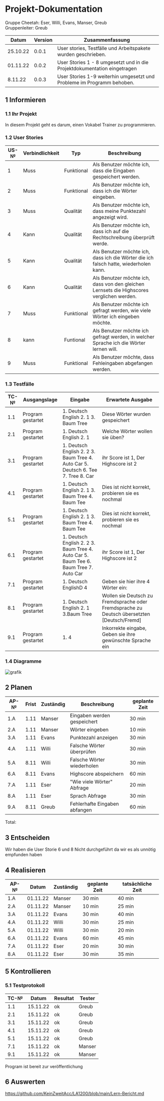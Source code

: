 # Projekt-Dokumentation


Gruppe Cheetah: Eser, Willi, Evans, Manser, Greub  
Gruppenleiter: Greub

| Datum | Version | Zusammenfassung                                              |
| ----- | ------- | ------------------------------------------------------------ |
|25.10.22 | 0.0.1   | User stories, Testfälle und Arbeitspakete wurden geschrieben.|
| 01.11.22| 0.0.2    |  User Stories 1 - 8 umgesetzt und in die Projektdokumentation eingetragen       |
|8.11.22| 0.0.3| User Stories 1-9 weiterhin umgesetzt und Probleme im Programm behoben.| 

## 1 Informieren

### 1.1 Ihr Projekt

In diesem Projekt geht es darum, einen Vokabel Trainer zu programmieren.

### 1.2 User Stories

| US-№ | Verbindlichkeit | Typ  | Beschreibung                       |
| ---- | --------------- | ---- | ---------------------------------- |
| 1    | Muss            |Funktional| Als Benutzer möchte ich, dass die Eingaben gespeichert werden.|
| 2    | Muss            |Funktional| Als Benutzer möchte ich, dass ich die Wörter eingeben.        |
| 3    | Muss            |Qualität  | Als Benutzer möchte ich, dass meine Punktezahl angezeigt wird.|
| 4    | Kann            |Qualität | Als Benutzer möchte ich, dass ich auf die Rechtschreibung überprüft werde.|
| 5    | Kann            |Qualität | Als Benutzer möchte ich, dass ich die Wörter die ich falsch hatte, wiederholen kann.|
| 6    | Kann            |Qualität | Als Benutzer möchte ich, dass von den gleichen Lernsets die Highscores verglichen werden.|
| 7    | Muss            |Funktional| Als Benutzer möchte ich gefragt werden, wie viele Wörter ich eingeben möchte.|
| 8    | kann            |Funtional | Als Benutzer möchte ich gefragt werden, in welcher Sprache ich die Wörter lernen will.|
| 9    | Muss            | Funktional| Als Benutzer möchte, dass Fehleingaben abgefangen werden.|



### 1.3 Testfälle

| TC-№ | Ausgangslage | Eingabe | Erwartete Ausgabe |
| ---- | ------------ | ------- | ----------------- |
| 1.1  | Program gestartet | 1. Deutsch English 2. 1 3. Baum Tree         | Diese Wörter wurden gespeichert |
| 2.1  | Program gestartet | 1. Deutsch English 2. 1        | Welche Wörter wollen sie üben?                |
| 3.1  | Program gestartet | 1. Deutsch English 2. 2 3. Baum Tree 4. Auto Car 5. Deutsch 6. Tee 7. Tree 8. Car | ihr Score ist 1, Der Highscore ist 2 |
| 4.1  | Program gestartet | 1. Deutsch English 2. 1 3. Baum Tree 4. Baum Tee | Dies ist nicht korrekt, probieren sie es nochmal |
| 5.1  | Program gestartet | 1. Deutsch English 2. 1 3. Baum Tree 4. Baum Tee | Dies ist nicht korrekt, probieren sie es nochmal |
| 6.1  | Program gestartet | 1. Deutsch English 2. 2 3. Baum Tree 4. Auto Car 5. Baum Tee 6. Baum Tree 7. Auto Car | ihr Score ist 1, Der Highscore ist 2 |
| 7.1  | Program gestartet | 1. Deutsch EnglishD 4 | Geben sie hier ihre 4 Wörter ein: |
| 8.1  | Program gestartet | 1. Deutsch English 2. 1 3.Baum Tree | Wollen sie Deutsch zu Fremdsprache oder Fremdsprache zu Deutsch übersetzten [Deutsch/Fremd] |
| 9.1  | Program gestartet | 1. 4 | Inkorrekte eingabe, Geben sie ihre gewünschte Sprache ein |



### 1.4 Diagramme

![grafik](https://user-images.githubusercontent.com/110893008/197731211-13462d47-89ed-4213-912c-b27d8b4ca209.png)

## 2 Planen

| AP-№ | Frist | Zuständig | Beschreibung | geplante Zeit |
| ---- | ----- | --------- | ------------ | ------------- |
| 1.A | 1.11 | Manser | Eingaben werden gespeichert | 30 min |
| 2.A | 1.11 | Manser | Wörter eingeben | 10 min |
| 3.A | 1.11 | Evans | Punktezahl anzeigen | 30 min |
| 4.A | 1.11 | Willi | Falsche Wörter überprüfen | 30 min |
| 5.A | 8.11 | Willi | Falsche Wörter wiederholen | 30 min |
| 6.A | 8.11 | Evans | Highscore abspeichern | 60 min |
| 7.A | 1.11 | Eser | "Wie viele Wörter" Abfrage | 20 min |
| 8.A | 1.11 | Eser | Sprach Abfrage | 30 min |
| 9.A | 8.11 | Greub | Fehlerhafte Eingaben abfangen | 60 min |

Total: 


## 3 Entscheiden

Wir haben die User Storie 6 und 8 Nicht durchgeführt da wir es als unnötig empfunden haben

## 4 Realisieren

| AP-№ | Datum | Zuständig | geplante Zeit | tatsächliche Zeit |
| ---- | ----- | --------- | ------------- | ----------------- |
| 1.A  |   01.11.22    |     Manser      |      30 min        |     40 min              |
| 2.A  |   01.11.22    |     Manser      |        10 min      |         25 min          |
| 3.A  |  01.11.22     |     Evans      |           30 min    |       40 min            |
| 4.A  |   01.11.22    |       Willi    |            30 min  |              25 min     |
| 5.A  |    01.11.22   |      Willi     |        30 min      |              20 min     |
| 6.A  |   01.11.22    |     Evans      |         60 min     |      45 min             |
| 7.A  |  01.11.22     |      Eser     |       20 min       |        30 min           |
| 8.A  |   01.11.22    |      Eser     |      30 min        |             35 min      |


## 5 Kontrollieren

### 5.1 Testprotokoll

| TC-№ | Datum | Resultat | Tester |
| ---- | ----- | -------- | ------ |
| 1.1  | 15.11.22      | ok         | Greub      |
| 2.1  | 15.11.22     | ok         | Greub       |
| 3.1  | 15.11.22     | ok        |Greub|
| 4.1  | 15.11.22 | ok | Greub|
| 5.1  | 15.11.22 | ok | Greub|
| 7.1  | 15.11.22 | ok | Manser|
| 9.1 | 15.11.22 | ok |Manser|


Program ist bereit zur veröffentlichung


## 6 Auswerten

https://github.com/KeinZweitAcc/LA1200/blob/main/Lern-Bericht.md

